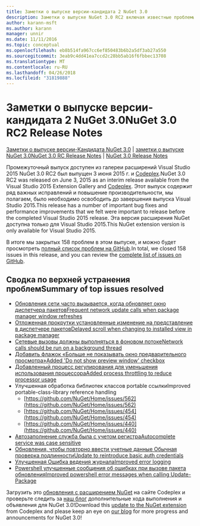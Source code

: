```yaml
---
title: Заметки о выпуске версии-кандидата 2 NuGet 3.0
description: Заметки о выпуске NuGet 3.0 RC2 включая известные проблемы, исправленные ошибки, добавленные функции и DCR.
author: karann-msft
ms.author: karann
manager: unnir
ms.date: 11/11/2016
ms.topic: conceptual
ms.openlocfilehash: eb8b514fa967cc6ef850483b6b2a5df3ab27a550
ms.sourcegitcommit: 3eab9c4dd41ea7ccd2c28bb5ab16f6fbbec13708
ms.translationtype: MT
ms.contentlocale: ru-RU
ms.lasthandoff: 04/26/2018
ms.locfileid: "31819888"
---
```

# <a name="nuget-30-rc2-release-notes"></a><span data-ttu-id="83440-103">Заметки о выпуске версии-кандидата 2 NuGet 3.0</span><span class="sxs-lookup"><span data-stu-id="83440-103">NuGet 3.0 RC2 Release Notes</span></span>

<span data-ttu-id="83440-104">[Заметки о выпуске версии-Кандидата NuGet 3.0](../release-notes/nuget-3.0-RC.md) | [заметки о выпуске NuGet 3.0](../release-notes/nuget-3.0.0.md)</span><span class="sxs-lookup"><span data-stu-id="83440-104">[NuGet 3.0 RC Release Notes](../release-notes/nuget-3.0-RC.md) | [NuGet 3.0 Release Notes](../release-notes/nuget-3.0.0.md)</span></span>

<span data-ttu-id="83440-105">Промежуточный выпуск доступен из галереи расширений Visual Studio 2015 NuGet 3.0 RC2 был выпущен 3 июня 2015 г. и [Codeplex](https://nuget.codeplex.com/releases/view/615507).</span><span class="sxs-lookup"><span data-stu-id="83440-105">NuGet 3.0 RC2 was released on June 3, 2015 as an interim release available from the Visual Studio 2015 Extension Gallery and [Codeplex](https://nuget.codeplex.com/releases/view/615507).</span></span> <span data-ttu-id="83440-106">Этот выпуск содержит ряд важных исправлений и повышение производительности, мы полагаем, было необходимо освободить до завершения выпуска Visual Studio 2015.</span><span class="sxs-lookup"><span data-stu-id="83440-106">This release has a number of important bug fixes and performance improvements that we felt were important to release before the completed Visual Studio 2015 release.</span></span> <span data-ttu-id="83440-107">Эта версия расширения NuGet доступна только для Visual Studio 2015.</span><span class="sxs-lookup"><span data-stu-id="83440-107">This NuGet extension version is only available for Visual Studio 2015.</span></span>

<span data-ttu-id="83440-108">В итоге мы закрытых 158 проблем в этом выпуске, и можно будет просмотреть [полный список проблем на GitHub](https://github.com/NuGet/Home/issues?utf8=%E2%9C%93&q=is%3Aclosed+milestone%3A3.0.0-RTM+sort%3Aupdated-asc+updated%3A%3C%3D2015-06-01).</span><span class="sxs-lookup"><span data-stu-id="83440-108">In total, we closed 158 issues in this release, and you can review the [complete list of issues on GitHub](https://github.com/NuGet/Home/issues?utf8=%E2%9C%93&q=is%3Aclosed+milestone%3A3.0.0-RTM+sort%3Aupdated-asc+updated%3A%3C%3D2015-06-01).</span></span>

## <a name="summary-of-top-issues-resolved"></a><span data-ttu-id="83440-109">Сводка по верхней устранения проблем</span><span class="sxs-lookup"><span data-stu-id="83440-109">Summary of top issues resolved</span></span>

* [<span data-ttu-id="83440-110">Обновления сети часто вызывается, когда обновляет окно диспетчера пакетов</span><span class="sxs-lookup"><span data-stu-id="83440-110">Frequent network update calls when package manager window refreshes</span></span>](https://github.com/NuGet/Home/issues/515)
* [<span data-ttu-id="83440-111">Отложенная прокрутки установленные изменение на представление в диспетчере пакетов</span><span class="sxs-lookup"><span data-stu-id="83440-111">Delayed scroll when changing to installed view in package manager</span></span>](https://github.com/NuGet/Home/issues/519)
* [<span data-ttu-id="83440-112">Сетевые вызовы должны выполняться в фоновом потоке</span><span class="sxs-lookup"><span data-stu-id="83440-112">Network calls should be run on a background thread</span></span>](https://github.com/NuGet/Home/issues/516)
* [<span data-ttu-id="83440-113">Добавить флажок «Больше не показывать окно предварительного просмотра»</span><span class="sxs-lookup"><span data-stu-id="83440-113">Added 'Do not show preview window' checkbox</span></span>](https://github.com/NuGet/Home/issues/566)
* [<span data-ttu-id="83440-114">Добавленный процесс регулирования для уменьшения использования процессора</span><span class="sxs-lookup"><span data-stu-id="83440-114">Added process throttling to reduce processor usage</span></span>](https://github.com/NuGet/Home/issues/356)
* <span data-ttu-id="83440-115">Улучшенная обработка библиотек классов portable ссылки</span><span class="sxs-lookup"><span data-stu-id="83440-115">Improved portable-class-library reference handling</span></span>
    * [https://github.com/NuGet/Home/issues/562](https://github.com/NuGet/Home/issues/562)
    * [https://github.com/NuGet/Home/issues/454](https://github.com/NuGet/Home/issues/454)
    * [https://github.com/NuGet/Home/issues/440](https://github.com/NuGet/Home/issues/440)
* [<span data-ttu-id="83440-116">Автозаполнение служба была с учетом регистра</span><span class="sxs-lookup"><span data-stu-id="83440-116">Autocomplete service was case sensitive</span></span>](https://github.com/NuGet/Home/issues/198)
* [<span data-ttu-id="83440-117">Обновления, чтобы повторно ввести учетные данные Обычная проверка подлинности</span><span class="sxs-lookup"><span data-stu-id="83440-117">Update to reintroduce basic auth credentials</span></span>](https://github.com/NuGet/Home/issues/456)
* [<span data-ttu-id="83440-118">Улучшенная Ошибка ведения журнала</span><span class="sxs-lookup"><span data-stu-id="83440-118">Improved error logging</span></span>](https://github.com/NuGet/Home/issues/407)
* [<span data-ttu-id="83440-119">Powershell улучшенные сообщения об ошибках при вызове пакета обновления</span><span class="sxs-lookup"><span data-stu-id="83440-119">Improved powershell error messages when calling Update-Package</span></span>](https://github.com/NuGet/Home/issues/5)

<span data-ttu-id="83440-120">Загрузить это [обновления с расширением NuGet](https://nuget.codeplex.com/releases/view/615507) на сайте Codeplex и проверьте следить за [наш блог](http://blog.nuget.org) дополнительные хода выполнения и объявления для NuGet 3.0!</span><span class="sxs-lookup"><span data-stu-id="83440-120">Download this [update to the NuGet extension](https://nuget.codeplex.com/releases/view/615507) from Codeplex and please keep an eye on [our blog](http://blog.nuget.org) for more progress and announcements for NuGet 3.0!</span></span>